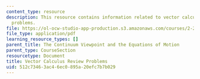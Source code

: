 ```yaml
---
content_type: resource
description: This resource contains information related to vector calculus review
  problems.
file: https://ol-ocw-studio-app-production.s3.amazonaws.com/courses/2-25-advanced-fluid-mechanics-fall-2013/512c73463ac46ec0895a20efc7b7b029_MIT2_25F13_vec_cal_re_pro.pdf
file_type: application/pdf
learning_resource_types: []
parent_title: The Continuum Viewpoint and the Equations of Motion
parent_type: CourseSection
resourcetype: Document
title: Vector Calculus Review Problems
uid: 512c7346-3ac4-6ec0-895a-20efc7b7b029
---
```

